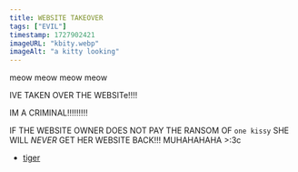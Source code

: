 ```yaml
---
title: WEBSITE TAKEOVER
tags: ["EVIL"]
timestamp: 1727902421
imageURL: "kbity.webp"
imageAlt: "a kitty looking"
---
```


meow meow meow meow

IVE TAKEN OVER THE WEBSITe!!!! 

IM A CRIMINAL!!!!!!!!!

IF THE WEBSITE OWNER DOES NOT PAY THE RANSOM OF `one kissy` SHE WILL *NEVER* GET HER WEBSITE BACK!!! MUHAHAHAHA >:3c

- [tiger](https://tiger.kittycat.homes)
